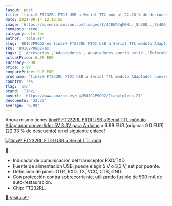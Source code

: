 ```yaml
---
layout: post
title: 'tinxi® FT232RL FTDI USB a Serial TTL mód al 22.33 % de descuento'
date: 2021-08-14 12:18:56
image: 'https://m.media-amazon.com/images/I/41RWDJqMBHL._SL500_._SL400_.jpg'
comments: true
category: ofertas
author: 'tole.es'
slug: 'B01C2P9GD2-es tinxi® FT232RL FTDI USB a Serial TTL módulo Adaptador...'
sku: 'B01C2P9GD2-es'
tags: [ 'Accesorios','Adaptadores','Adaptadores puerto serie','Informática','arduino','tinxi', ]
actualPrice: 6.99 EUR
currency: EUR
price: 6.99
comparePrice: 9.0 EUR
prodname: 'tinxi® FT232RL FTDI USB a Serial TTL módulo Adaptador convertidor 5V 3.3V para Arduino'
country: 'es'
flag: '🇪🇸'
brand: 'Tinxi'
buyurl: 'https://www.amazon.es/dp/B01C2P9GD2/?tag=tolees-21'
descuento: '22.33'
average: '6.99'
---
```


Ahora mismo tienes [tinxi® FT232RL FTDI USB a Serial TTL módulo Adaptador convertidor 5V 3.3V para Arduino](https://www.amazon.es/dp/B01C2P9GD2/?tag=tolees-21) a 6.99 EUR (original: 9.0 EUR) (22.33 %  de descuento) en el siguiente enlace!

[![tinxi® FT232RL FTDI USB a Serial TTL mód](https://m.media-amazon.com/images/I/41RWDJqMBHL._SL500_._SL400_.jpg)](https://www.amazon.es/dp/B01C2P9GD2/?tag=tolees-21)

🔎:

- Indicador de comunicación del transceptor RXD/TXD
- Fuente de alimentación USB, puede elegir 5 V o 3,3 V, set por puente.
- Definición de pines: DTR, RXD, TX, VCC, CTS, GND.
- Con protección contra sobrecorriente, utilizando fusible de 500 mA de auto-restauración.
- Chip: FT232RL.

[🛒 Visítala!!!](https://www.amazon.es/dp/B01C2P9GD2/?tag=tolees-21)
